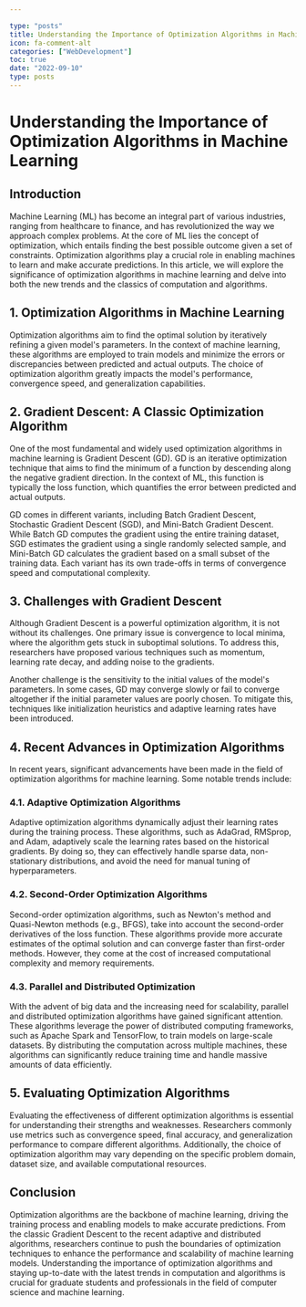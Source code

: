 ```yaml
---

type: "posts"
title: Understanding the Importance of Optimization Algorithms in Machine Learning
icon: fa-comment-alt
categories: ["WebDevelopment"]
toc: true
date: "2022-09-10"
type: posts
---
```





# Understanding the Importance of Optimization Algorithms in Machine Learning

## Introduction

Machine Learning (ML) has become an integral part of various industries, ranging from healthcare to finance, and has revolutionized the way we approach complex problems. At the core of ML lies the concept of optimization, which entails finding the best possible outcome given a set of constraints. Optimization algorithms play a crucial role in enabling machines to learn and make accurate predictions. In this article, we will explore the significance of optimization algorithms in machine learning and delve into both the new trends and the classics of computation and algorithms.

## 1. Optimization Algorithms in Machine Learning

Optimization algorithms aim to find the optimal solution by iteratively refining a given model's parameters. In the context of machine learning, these algorithms are employed to train models and minimize the errors or discrepancies between predicted and actual outputs. The choice of optimization algorithm greatly impacts the model's performance, convergence speed, and generalization capabilities.

## 2. Gradient Descent: A Classic Optimization Algorithm

One of the most fundamental and widely used optimization algorithms in machine learning is Gradient Descent (GD). GD is an iterative optimization technique that aims to find the minimum of a function by descending along the negative gradient direction. In the context of ML, this function is typically the loss function, which quantifies the error between predicted and actual outputs.

GD comes in different variants, including Batch Gradient Descent, Stochastic Gradient Descent (SGD), and Mini-Batch Gradient Descent. While Batch GD computes the gradient using the entire training dataset, SGD estimates the gradient using a single randomly selected sample, and Mini-Batch GD calculates the gradient based on a small subset of the training data. Each variant has its own trade-offs in terms of convergence speed and computational complexity.

## 3. Challenges with Gradient Descent

Although Gradient Descent is a powerful optimization algorithm, it is not without its challenges. One primary issue is convergence to local minima, where the algorithm gets stuck in suboptimal solutions. To address this, researchers have proposed various techniques such as momentum, learning rate decay, and adding noise to the gradients.

Another challenge is the sensitivity to the initial values of the model's parameters. In some cases, GD may converge slowly or fail to converge altogether if the initial parameter values are poorly chosen. To mitigate this, techniques like initialization heuristics and adaptive learning rates have been introduced.

## 4. Recent Advances in Optimization Algorithms

In recent years, significant advancements have been made in the field of optimization algorithms for machine learning. Some notable trends include:

### 4.1. Adaptive Optimization Algorithms

Adaptive optimization algorithms dynamically adjust their learning rates during the training process. These algorithms, such as AdaGrad, RMSprop, and Adam, adaptively scale the learning rates based on the historical gradients. By doing so, they can effectively handle sparse data, non-stationary distributions, and avoid the need for manual tuning of hyperparameters.

### 4.2. Second-Order Optimization Algorithms

Second-order optimization algorithms, such as Newton's method and Quasi-Newton methods (e.g., BFGS), take into account the second-order derivatives of the loss function. These algorithms provide more accurate estimates of the optimal solution and can converge faster than first-order methods. However, they come at the cost of increased computational complexity and memory requirements.

### 4.3. Parallel and Distributed Optimization

With the advent of big data and the increasing need for scalability, parallel and distributed optimization algorithms have gained significant attention. These algorithms leverage the power of distributed computing frameworks, such as Apache Spark and TensorFlow, to train models on large-scale datasets. By distributing the computation across multiple machines, these algorithms can significantly reduce training time and handle massive amounts of data efficiently.

## 5. Evaluating Optimization Algorithms

Evaluating the effectiveness of different optimization algorithms is essential for understanding their strengths and weaknesses. Researchers commonly use metrics such as convergence speed, final accuracy, and generalization performance to compare different algorithms. Additionally, the choice of optimization algorithm may vary depending on the specific problem domain, dataset size, and available computational resources.

## Conclusion

Optimization algorithms are the backbone of machine learning, driving the training process and enabling models to make accurate predictions. From the classic Gradient Descent to the recent adaptive and distributed algorithms, researchers continue to push the boundaries of optimization techniques to enhance the performance and scalability of machine learning models. Understanding the importance of optimization algorithms and staying up-to-date with the latest trends in computation and algorithms is crucial for graduate students and professionals in the field of computer science and machine learning.